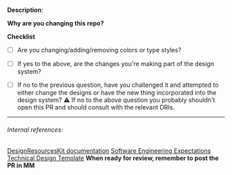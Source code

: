 <!--
Note: This checklist is a reminder of our shared engineering expectations. Feel free to change it, although assigning a GitHub reviewer and the items in bold are required.

⚠️ If you're an external contributor, please file an issue first before working on a PR, as we can't guarantee that we will accept your changes if they haven't been discussed ahead of time. Thanks!
-->

**Description**:

<!--
Tagging instructions
If this PR isn't ready to be merged for whatever reason it should be marked with the `DO NOT MERGE` label (particularly if it's a draft)
If it's pending Product Review/PFR, please add the `Pending Product Review` label.

If at any point it isn't actively being worked on/ready for review/otherwise moving forward (besides the above PR/PFR exception) strongly consider closing it (or not opening it in the first place). If you decide not to close it, make sure it's labelled to make it clear the PRs state and comment with more information.
-->

**Why are you changing this repo?**

<!--
⚠️ Have you read the readme? Changes to this repo should be exceptional, see the readme for details
https://github.com/duckduckgo/DesignResourcesKit/blob/main/README.md
-->

**Checklist**

* [ ] Are you changing/adding/removing colors or type styles?
* [ ] If yes to the above, are the changes you're making part of the design system?
* [ ] If no to the previous question, have you challenged it and attempted to either change the designs or have the new thing incorporated into the design system?
⚠️ If no to the above question you probably shouldn't open this PR and should consult with the relevant DRIs.


---
###### Internal references:
[DesignResourcesKit documentation](https://app.asana.com/0/1202500774821704/1204423793264693/f) 
[Software Engineering Expectations](https://app.asana.com/0/59792373528535/199064865822552) 
[Technical Design Template](https://app.asana.com/0/59792373528535/184709971311943)
**When ready for review, remember to post the PR in MM**
